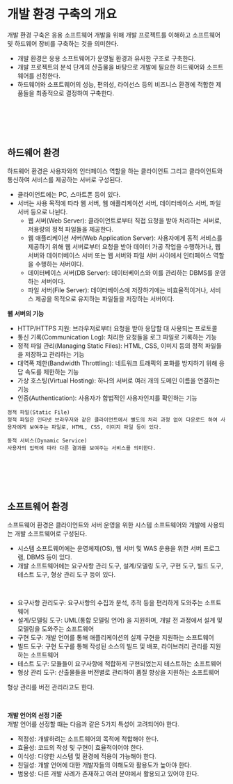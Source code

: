 # 개발 환경 구축의 개요
개발 환경 구축은 응용 소프트웨어 개발을 위해 개발 프로젝트를 이해하고 소프트웨어 및 하드웨어 장비를 구축하는 것을 의미한다.
- 개발 환경은 응용 소프트웨어가 운영될 환경과 유사한 구조로 구축한다.
- 개발 프로젝트의 분석 단계의 산출물을 바탕으로 개발에 필요한 하드웨어와 소프트웨어를 선정한다.
- 하드웨어와 소프트웨어의 성능, 편의성, 라이선스 등의 비즈니스 환경에 적합한 제품들을 최종적으로 결정하여 구축한다.

<br>
<br>
<br>
<br>

## 하드웨어 환경
하드웨어 환경은 사용자와의 인터페이스 역할을 하는 클라이언트 그리고 클라이언트와 통신하여 서비스를 제공하는 서버로 구성된다.
- 클라이언트에는 PC, 스마트폰 등이 있다.
- 서버는 사용 목적에 따라 웹 서버, 웹 애플리케이션 서버, 데이터베이스 서버, 파일 서버 등으로 나뉜다.
    * 웹 서버(Web Server): 클라이언트로부터 직접 요청을 받아 처리하는 서버로, 저용량의 정적 파일들을 제공한다.
    * 웹 애플리케이션 서버(Web Application Server): 사용자에게 동적 서비스를 제공하기 위해 웹 서버로부터 요청을 받아 데이터 가공 작업을 수행하거나, 웹 서버와 데이터베이스 서버 또는 웹 서버와 파일 서버 사이에서 인터페이스 역할을 수행하는 서버이다.
    * 데이터베이스 서버(DB Server): 데이터베이스와 이를 관리하는 DBMS를 운영하는 서버이다.
    * 파일 서버(File Server): 데이터베이스에 저장하기에는 비효율적이거나, 서비스 제공을 목적으로 유지하는 파일들을 저장하는 서버이다.

**웹 서버의 기능**   
- HTTP/HTTPS 지원: 브라우저로부터 요청을 받아 응답할 대 사용되는 프로토콜
- 통신 기록(Communication Log): 처리한 요청들을 로그 파일로 기록하는 기능
- 정적 파일 관리(Managing Static Files): HTML, CSS, 이미지 등의 정적 파일들을 저장하고 관리하는 기능
- 대역폭 제한(Bandwidth Throttling): 네트워크 트래픽의 포화를 방지하기 위해 응답 속도를 제한하는 기능
- 가상 호스팅(Virtual Hosting): 하나의 서버로 여러 개의 도메인 이름을 연결하는 기능
- 인증(Authentication): 사용자가 합법적인 사용자인지를 확인하는 기능

```
정적 파일(Static File)
정적 파일은 인터넷 브라우저와 같은 클라이언트에서 별도의 처리 과정 없이 다운로드 하여 사용자에게 보여주는 파일로, HTML, CSS, 이미지 파일 등이 있다.

동적 서비스(Dynamic Service)
사용자의 입력에 따라 다른 결과를 보여주는 서비스를 의미한다. 
```

<br>
<br>
<br>
<br>

## 소프트웨어 환경
소프트웨어 환경은 클라이언트와 서버 운영을 위한 시스템 소프트웨어와 개발에 사용되는 개발 소프트웨어로 구성된다.
- 시스템 소프트웨어에는 운영체제(OS), 웹 서버 및 WAS 운용을 위한 서버 프로그램, DBMS 등이 있다.
- 개발 소프트웨어에는 요구사항 관리 도구, 설계/모델링 도구, 구현 도구, 빌드 도구, 테스트 도구, 형상 관리 도구 등이 있다.

<br>

- 요구사항 관리도구: 요구사항의 수집과 분석, 추적 등을 편리하게 도와주는 소프트웨어
- 설계/모델링 도구: UML(통합 모델링 언어) 을 지원하며, 개발 전 과정에서 설계 및 모델링을 도와주는 소프트웨어
- 구현 도구: 개발 언어를 통해 애플리케이션의 실제 구현을 지원하는 소프트웨어
- 빌드 도구: 구현 도구를 통해 작성된 소스의 빌드 및 배포, 라이브러리 관리를 지원하는 소프트웨어
- 테스트 도구: 모듈들이 요구사항에 적합하게 구현되었는지 테스트하는 소프트웨어
- 형상 관리 도구: 산출물들을 버전별로 관리하여 품질 향상을 지원하는 소프트웨어

형상 관리를 버전 관리라고도 한다.

<br>

**개발 언어의 선정 기준**   
개발 언어를 선정할 떄는 다음과 같은 5가지 특성이 고려되어야 한다.
- 적정성: 개발하려는 소프트웨어의 목적에 적합해야 한다.
- 효율성: 코드의 작성 및 구현이 효율적이어야 한다.
- 이식성: 다양한 시스템 및 환경에 적용이 가능해야 한다.
- 친밀성: 개발 언어에 대한 개발자들의 이해도와 활용도가 높아야 한다.
- 범용성: 다른 개발 사례가 존재하고 여러 분야에서 활용되고 있어야 한다.


